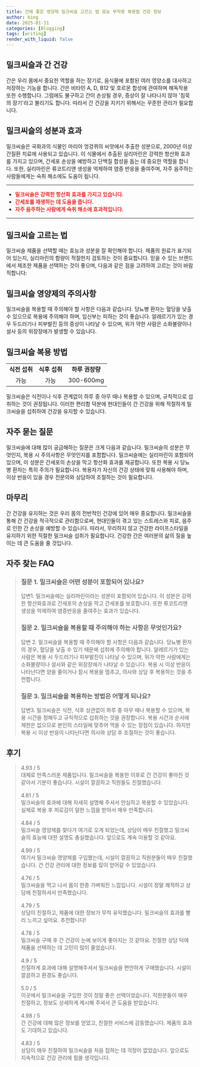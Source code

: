 ```yaml
---
title: 간에 좋은 영양제 밀크씨슬 고르는 법 효능 부작용 복용법 건강 정보
author: bing
date: 2025-01-31
categories: [Blogging]
tags: [writing]
render_with_liquid: false
---
```



<h2 id='밀크씨슬과간건강'>밀크씨슬과 간 건강</h2>

<p>간은 우리 몸에서 중요한 역할을 하는 장기로, 음식물에 포함된 여러 영양소를 대사하고 저장하는 기능을 합니다. 간은 비타민 A, D, B12 및 호르몬 합성에 관여하며 해독작용 또한 수행합니다. 그럼에도 불구하고 간이 손상될 경우, 증상이 잘 나타나지 않아 '침묵의 장기'라고 불리기도 합니다. 따라서 간 건강을 지키기 위해서는 꾸준한 관리가 필요합니다.</p>

<h2 id='밀크씨슬의성분과효과'>밀크씨슬의 성분과 효과</h2>

<p>밀크씨슬은 국화과의 식물인 마리아 엉겅퀴의 씨앗에서 추출한 성분으로, 2000년 이상 간질환 치료에 사용되고 있습니다. 이 식물에서 추출된 실리마린은 강력한 항산화 효과를 가지고 있으며, 간세포 손상을 예방하고 단백질 합성을 돕는 데 중요한 역할을 합니다. 또한, 실리마린은 류코트리엔 생성을 억제하여 염증 반응을 줄여주며, 자주 음주하는 사람들에게는 숙취 해소에도 도움이 됩니다.</p>

<hr />

<ul>
    <li><b><span style="color: #ee2323;">밀크씨슬은 강력한 항산화 효과를 가지고 있습니다.</span></b></li>
    <li><b><span style="color: #ee2323;">간세포를 재생하는 데 도움을 줍니다.</span></b></li>
    <li><b><span style="color: #ee2323;">자주 음주하는 사람에게 숙취 해소에 효과적입니다.</span></b></li>
</ul>

<hr />

<h2 id='밀크씨슬고르는법'>밀크씨슬 고르는 법</h2>

<p>밀크씨슬 제품을 선택할 때는 효능과 성분을 잘 확인해야 합니다. 제품의 원료가 표기되어 있는지, 실리마린의 함량이 적절한지 검토하는 것이 중요합니다. 믿을 수 있는 브랜드에서 제조한 제품을 선택하는 것이 좋으며, 다음과 같은 점을 고려하여 고르는 것이 바람직합니다:</p>

<h2 id='밀크씨슬과주의사항'>밀크씨슬 영양제의 주의사항</h2>

<p>밀크씨슬을 복용할 때 주의해야 할 사항은 다음과 같습니다. 당뇨병 환자는 혈당을 낮출 수 있으므로 복용에 주의해야 하며, 임신부는 피하는 것이 좋습니다. 알레르기가 있는 경우 두드러기나 피부발진 등의 증상이 나타날 수 있으며, 위가 약한 사람은 소화불량이나 설사 등의 위장장애가 발생할 수 있습니다.</p>

<h2 id='밀크씨슬복용방법'>밀크씨슬 복용 방법</h2>

<table>
    <tr>
        <td style="text-align: center; height: 17px;"><b>식전 섭취</b></td>
        <td style="text-align: center; height: 17px;"><b>식후 섭취</b></td>
        <td style="text-align: center; height: 17px;"><b>하루 권장량</b></td>
    </tr>
    <tr>
        <td style="text-align: center; height: 17px;">가능</td>
        <td style="text-align: center; height: 17px;">가능</td>
        <td style="text-align: center; height: 17px;">300-600mg</td>
    </tr>
</table>

<p>밀크씨슬은 식전이나 식후 관계없이 하루 중 아무 때나 복용할 수 있으며, 규칙적으로 섭취하는 것이 권장됩니다. 이러한 편리함 덕분에 현대인들이 간 건강을 위해 적절하게 밀크씨슬을 섭취하여 건강을 유지할 수 있습니다.</p>

<h2 id='자주묻는질문'>자주 묻는 질문</h2>

<p>밀크씨슬에 대해 많이 궁금해하는 질문은 크게 다음과 같습니다. 밀크씨슬의 성분은 무엇인지, 복용 시 주의사항은 무엇인지를 포함합니다. 밀크씨슬에는 실리마린이 포함되어 있으며, 이 성분은 간세포의 손상을 막고 항산화 효과를 제공합니다. 또한 복용 시 당뇨병 환자는 특히 주의가 필요합니다. 복용자가 자신의 건강 상태에 맞춰 사용해야 하며, 이상 반응이 있을 경우 전문의와 상담하여 조절하는 것이 필요합니다.</p>

<h2 id='마무리'>마무리</h2>

<p>간 건강을 유지하는 것은 우리 몸의 전반적인 건강에 있어 매우 중요합니다. 밀크씨슬을 통해 간 건강을 적극적으로 관리함으로써, 현대인들이 겪고 있는 스트레스와 피로, 음주로 인한 간 손상을 예방할 수 있습니다. 따라서, 무리하지 않고 건강한 라이프스타일을 유지하기 위한 적절한 밀크씨슬 섭취가 필요합니다. 건강한 간은 여러분의 삶의 질을 높이는 데 큰 도움을 줄 것입니다.</p>


<h2 id='자주_찾는_FAQ'>자주 찾는 FAQ</h2>
<div itemscope="" itemtype="https://schema.org/FAQPage"> 
<blockquote> 
<div itemscope="" itemprop="mainEntity" itemtype="https://schema.org/Question"> 
<h3 itemprop="name">질문 1. 밀크씨슬은 어떤 성분이 포함되어 있나요?</h3> 
<div itemscope="" itemprop="acceptedAnswer" itemtype="https://schema.org/Answer"> 
<span itemprop="text"> 
<p>답변1. 밀크씨슬에는 실리마린이라는 성분이 포함되어 있습니다. 이 성분은 강력한 항산화효과로 간세포의 손상을 막고 간세포를 보호합니다. 또한 류코트리엔 생성을 억제하여 염증반응을 줄여주는 효과가 있습니다.</p> 
</span> 
</div> 
</div> 

<div itemscope="" itemprop="mainEntity" itemtype="https://schema.org/Question"> 
<h3 itemprop="name">질문 2. 밀크씨슬을 복용할 때 주의해야 하는 사항은 무엇인가요?</h3> 
<div itemscope="" itemprop="acceptedAnswer" itemtype="https://schema.org/Answer"> 
<span itemprop="text"> 
<p>답변 2. 밀크씨슬을 복용할 때 주의해야 할 사항은 다음과 같습니다. 당뇨병 환자의 경우, 혈당을 낮출 수 있기 때문에 섭취에 주의해야 합니다. 알레르기가 있는 사람은 복용 시 두드러기나 피부발진이 나타날 수 있으며, 위가 약한 사람에게는 소화불량이나 설사와 같은 위장장애가 나타날 수 있습니다. 복용 시 이상 반응이 나타난다면 양을 줄이거나 잠시 복용을 멈추고, 의사와 상담 후 복용하는 것을 추천합니다.</p> 
</span> 
</div> 
</div> 

<div itemscope="" itemprop="mainEntity" itemtype="https://schema.org/Question"> 
<h3 itemprop="name">질문 3. 밀크씨슬을 복용하는 방법은 어떻게 되나요?</h3> 
<div itemscope="" itemprop="acceptedAnswer" itemtype="https://schema.org/Answer"> 
<span itemprop="text"> 
<p>답변3. 밀크씨슬은 식전, 식후 상관없이 하루 중 아무 때나 복용할 수 있으며, 복용 시간을 정해두고 규칙적으로 섭취하는 것을 권장합니다. 복용 시간과 순서에 제한은 없으므로 본인의 스타일에 맞추어 먹을 수 있는 장점이 있습니다. 하지만 복용 시 이상 반응이 나타난다면 의사와 상담 후 조절하는 것이 좋습니다.</p> 
</span> 
</div> 
</div> 
</blockquote> 
</div>
<h2 id='후기'>후기</h2>
<div itemscope itemtype="https://schema.org/Product">
  <blockquote>
  <div itemprop="review" itemscope itemtype="https://schema.org/Review">
      <div itemprop="reviewRating" itemscope itemtype="https://schema.org/Rating"> <span itemprop="ratingValue">4.93</span> / <span itemprop="bestRating">5</span> </div>
      <span itemprop="reviewBody">대체로 만족스러운 제품입니다. 밀크씨슬을 복용한 이후로 간 건강이 좋아진 것 같아서 기분이 좋습니다. 시설이 깔끔하고 직원들도 친절했습니다.</span>
  </div>
  <br>
  <div itemprop="review" itemscope itemtype="https://schema.org/Review">
      <div itemprop="reviewRating" itemscope itemtype="https://schema.org/Rating"> <span itemprop="ratingValue">4.81</span> / <span itemprop="bestRating">5</span> </div>
      <span itemprop="reviewBody">밀크씨슬의 효과에 대해 자세히 설명해 주셔서 안심하고 복용할 수 있었습니다. 실제로 복용 후 피로감이 덜한 느낌을 받아서 매우 만족합니다.</span>
  </div>
  <br>
  <div itemprop="review" itemscope itemtype="https://schema.org/Review">
      <div itemprop="reviewRating" itemscope itemtype="https://schema.org/Rating"> <span itemprop="ratingValue">4.84</span> / <span itemprop="bestRating">5</span> </div>
      <span itemprop="reviewBody">밀크씨슬 영양제를 찾다가 여기로 오게 되었는데, 상담이 매우 친절했고 밀크씨슬의 효능에 대한 설명도 충실했습니다. 앞으로도 계속 이용할 것 같아요.</span>
  </div>
  <br>
  <div itemprop="review" itemscope itemtype="https://schema.org/Review">
      <div itemprop="reviewRating" itemscope itemtype="https://schema.org/Rating"> <span itemprop="ratingValue">4.99</span> / <span itemprop="bestRating">5</span> </div>
      <span itemprop="reviewBody">여기서 밀크씨슬 영양제를 구입했는데, 시설이 깔끔하고 직원분들이 매우 친절했습니다. 간 건강 관리에 대한 정보를 많이 얻어갈 수 있었습니다.</span>
  </div>
  <br>
  <div itemprop="review" itemscope itemtype="https://schema.org/Review">
      <div itemprop="reviewRating" itemscope itemtype="https://schema.org/Rating"> <span itemprop="ratingValue">4.76</span> / <span itemprop="bestRating">5</span> </div>
      <span itemprop="reviewBody">밀크씨슬을 먹고 나서 몸이 한층 가벼워진 느낌입니다. 시설이 정말 쾌적하고 상담에 친절하셔서 만족했습니다.</span>
  </div>
  <br>
  <div itemprop="review" itemscope itemtype="https://schema.org/Review">
      <div itemprop="reviewRating" itemscope itemtype="https://schema.org/Rating"> <span itemprop="ratingValue">4.79</span> / <span itemprop="bestRating">5</span> </div>
      <span itemprop="reviewBody">상담이 친절하고, 제품에 대한 정보가 무척 유익했습니다. 밀크씨슬의 효과를 빨리 느끼고 싶어요. 추천합니다!</span>
  </div>
  <br>
  <div itemprop="review" itemscope itemtype="https://schema.org/Review">
      <div itemprop="reviewRating" itemscope itemtype="https://schema.org/Rating"> <span itemprop="ratingValue">4.78</span> / <span itemprop="bestRating">5</span> </div>
      <span itemprop="reviewBody">밀크씨슬 구매 후 간 건강이 눈에 보이게 좋아지는 것 같아요. 친절한 상담 덕에 제품을 선택하는 데 고민이 많이 줄었습니다.</span>
  </div>
  <br>
  <div itemprop="review" itemscope itemtype="https://schema.org/Review">
      <div itemprop="reviewRating" itemscope itemtype="https://schema.org/Rating"> <span itemprop="ratingValue">4.9</span> / <span itemprop="bestRating">5</span> </div>
      <span itemprop="reviewBody">친절하게 효과에 대해 설명해주셔서 밀크씨슬을 편안하게 구매했습니다. 시설이 깔끔하고 환경도 좋습니다.</span>
  </div>
  <br>
  <div itemprop="review" itemscope itemtype="https://schema.org/Review">
      <div itemprop="reviewRating" itemscope itemtype="https://schema.org/Rating"> <span itemprop="ratingValue">5.0</span> / <span itemprop="bestRating">5</span> </div>
      <span itemprop="reviewBody">이곳에서 밀크씨슬을 구입한 것이 정말 좋은 선택이었습니다. 직원분들이 매우 친절하고, 정보도 상세하게 제시해 주셔서 큰 도움을 받았습니다.</span>
  </div>
  <br>
  <div itemprop="review" itemscope itemtype="https://schema.org/Review">
      <div itemprop="reviewRating" itemscope itemtype="https://schema.org/Rating"> <span itemprop="ratingValue">4.98</span> / <span itemprop="bestRating">5</span> </div>
      <span itemprop="reviewBody">간 건강에 대해 많은 정보를 얻었고, 친절한 서비스에 감동했습니다. 제품의 효과도 기대하고 있습니다.</span>
  </div>
  <br>
  <div itemprop="review" itemscope itemtype="https://schema.org/Review">
      <div itemprop="reviewRating" itemscope itemtype="https://schema.org/Rating"> <span itemprop="ratingValue">4.83</span> / <span itemprop="bestRating">5</span> </div>
      <span itemprop="reviewBody">상담이 매우 친절하여 밀크씨슬을 처음 접하는 데 걱정이 없었습니다. 앞으로도 지속적으로 건강 관리에 힘쓸 생각입니다.</span>
  </div>
  </blockquote>
</div>
